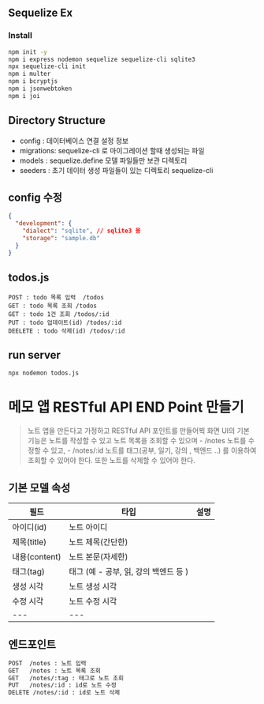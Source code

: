 ## Sequelize Ex

### Install

```bash
npm init -y
npm i express nodemon sequelize sequelize-cli sqlite3
npx sequelize-cli init
npm i multer
npm i bcryptjs
npm i jsonwebtoken
npm i joi
```

## Directory Structure

- config : 데이터베이스 연결 설정 정보
- migrations: sequelize-cli 로 마이그레이션 할때 생성되는 파일
- models : sequelize.define 모델 파일들만 보관 디렉토리
- seeders : 초기 데이터 생성 파일들이 있는 디렉토리 sequelize-cli

## config 수정

```json
{
  "development": {
    "dialect": "sqlite", // sqlite3 용
    "storage": "sample.db"
  }
}
```

## todos.js

```
POST : todo 목록 입력  /todos
GET : todo 목록 조회 /todos
GET : todo 1건 조회 /todos/:id
PUT : todo 업데이트(id) /todos/:id
DEELETE : todo 삭제(id) /todos/:id

```

## run server

```bash
npx nodemon todos.js

```

# 메모 앱 RESTful API END Point 만들기

> 노트 앱을 만든다고 가정하고 RESTful API 포인트를 만들어뵉
> 화면 UI의 기본 기능은 노트를 작성할 수 있고
> 노트 목록을 조회할 수 있으며 - /notes
> 노트를 수정할 수 있고, - /notes/:id
> 노트를 태그(공부, 일기, 강의 , 백엔드 ..) 를 이용하여 조회할 수 있어야 한다.
> 또한 노트를 삭제할 수 있어야 한다.

## 기본 모델 속성

| 필드          | 타입                                  | 설명 |
| ------------- | ------------------------------------- | ---- |
| 아이디(id)    | 노트 아이디                           |
| 제목(title)   | 노트 제목(간단한)                     |
| 내용(content) | 노트 본문(자세한)                     |
| 태그(tag)     | 태그 (예 - 공부, 읽, 강의 백엔드 등 ) |
| 생성 시각     | 노트 생성 시각                        |
| 수정 시각     | 노트 수정 시각                        |
| ---           | ---                                   |

## 엔드포인트

```bash
POST  /notes : 노트 입력
GET   /notes : 노트 목록 조회
GET   /notes/:tag : 태그로 노트 조회
PUT   /notes/:id : id로 노트 수정
DELETE /notes/:id : id로 노트 삭제
```
